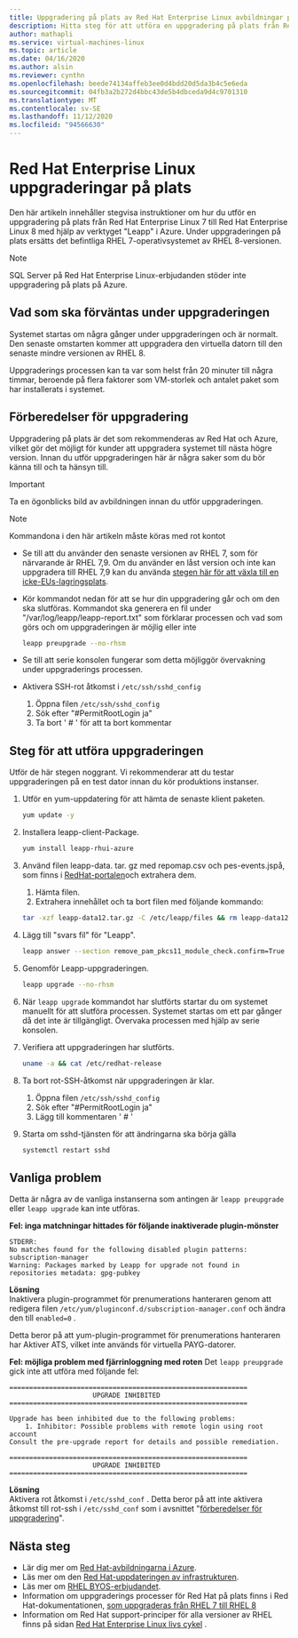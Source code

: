 ```yaml
---
title: Uppgradering på plats av Red Hat Enterprise Linux avbildningar på Azure
description: Hitta steg för att utföra en uppgradering på plats från Red Hat Enterprise 7. x-bilder till senaste 8. x-version
author: mathapli
ms.service: virtual-machines-linux
ms.topic: article
ms.date: 04/16/2020
ms.author: alsin
ms.reviewer: cynthn
ms.openlocfilehash: beede74134affeb3ee0d4bdd20d5da3b4c5e6eda
ms.sourcegitcommit: 04fb3a2b272d4bbc43de5b4dbceda9d4c9701310
ms.translationtype: MT
ms.contentlocale: sv-SE
ms.lasthandoff: 11/12/2020
ms.locfileid: "94566630"
---
```

# <a name="red-hat-enterprise-linux-in-place-upgrades"></a>Red Hat Enterprise Linux uppgraderingar på plats

Den här artikeln innehåller stegvisa instruktioner om hur du utför en uppgradering på plats från Red Hat Enterprise Linux 7 till Red Hat Enterprise Linux 8 med hjälp av verktyget "Leapp" i Azure. Under uppgraderingen på plats ersätts det befintliga RHEL 7-operativsystemet av RHEL 8-versionen.

>[!Note] 
> SQL Server på Red Hat Enterprise Linux-erbjudanden stöder inte uppgradering på plats på Azure.

## <a name="what-to-expect-during-the-upgrade"></a>Vad som ska förväntas under uppgraderingen
Systemet startas om några gånger under uppgraderingen och är normalt. Den senaste omstarten kommer att uppgradera den virtuella datorn till den senaste mindre versionen av RHEL 8. 

Uppgraderings processen kan ta var som helst från 20 minuter till några timmar, beroende på flera faktorer som VM-storlek och antalet paket som har installerats i systemet.

## <a name="preparations-for-the-upgrade"></a>Förberedelser för uppgradering
Uppgradering på plats är det som rekommenderas av Red Hat och Azure, vilket gör det möjligt för kunder att uppgradera systemet till nästa högre version. Innan du utför uppgraderingen här är några saker som du bör känna till och ta hänsyn till. 

>[!Important] 
> Ta en ögonblicks bild av avbildningen innan du utför uppgraderingen.

>[!NOTE]
> Kommandona i den här artikeln måste köras med rot kontot

* Se till att du använder den senaste versionen av RHEL 7, som för närvarande är RHEL 7,9. Om du använder en låst version och inte kan uppgradera till RHEL 7,9 kan du använda [stegen här för att växla till en icke-EUs-lagringsplats](https://docs.microsoft.com/azure/virtual-machines/workloads/redhat/redhat-rhui#switch-a-rhel-7x-vm-back-to-non-eus-remove-a-version-lock).

* Kör kommandot nedan för att se hur din uppgradering går och om den ska slutföras. Kommandot ska generera en fil under "/var/log/leapp/leapp-report.txt" som förklarar processen och vad som görs och om uppgraderingen är möjlig eller inte
    ```bash
    leapp preupgrade --no-rhsm
    ```
* Se till att serie konsolen fungerar som detta möjliggör övervakning under uppgraderings processen.

* Aktivera SSH-rot åtkomst i `/etc/ssh/sshd_config`
    1. Öppna filen `/etc/ssh/sshd_config`
    1. Sök efter "#PermitRootLogin ja"
    1. Ta bort ' # ' för att ta bort kommentar

## <a name="steps-for-performing-the-upgrade"></a>Steg för att utföra uppgraderingen

Utför de här stegen noggrant. Vi rekommenderar att du testar uppgraderingen på en test dator innan du kör produktions instanser.

1. Utför en yum-uppdatering för att hämta de senaste klient paketen.
    ```bash
    yum update -y
    ```

1. Installera leapp-client-Package.
    ```bash
    yum install leapp-rhui-azure
    ```
    
1. Använd filen leapp-data. tar. gz med repomap.csv och pes-events.jspå, som finns i [RedHat-portalen](https://access.redhat.com/articles/3664871)och extrahera dem. 
    1. Hämta filen.
    1. Extrahera innehållet och ta bort filen med följande kommando:
    ```bash
    tar -xzf leapp-data12.tar.gz -C /etc/leapp/files && rm leapp-data12.tar.gz
    ```

1. Lägg till "svars fil" för "Leapp".
    ```bash
    leapp answer --section remove_pam_pkcs11_module_check.confirm=True --add
    ``` 

1. Genomför Leapp-uppgraderingen.
    ```bash
    leapp upgrade --no-rhsm
    ```
1.  När `leapp upgrade` kommandot har slutförts startar du om systemet manuellt för att slutföra processen. Systemet startas om ett par gånger då det inte är tillgängligt. Övervaka processen med hjälp av serie konsolen.

1.  Verifiera att uppgraderingen har slutförts.
    ```bash
    uname -a && cat /etc/redhat-release
    ```

1. Ta bort rot-SSH-åtkomst när uppgraderingen är klar.
    1. Öppna filen `/etc/ssh/sshd_config`
    1. Sök efter "#PermitRootLogin ja"
    1. Lägg till kommentaren ' # '

1. Starta om sshd-tjänsten för att ändringarna ska börja gälla
    ```bash
    systemctl restart sshd
    ```

## <a name="common-issues"></a>Vanliga problem
Detta är några av de vanliga instanserna som antingen är `leapp preupgrade` eller `leapp upgrade` kan inte utföras.

**Fel: inga matchningar hittades för följande inaktiverade plugin-mönster**
```plaintext
STDERR:
No matches found for the following disabled plugin patterns: subscription-manager
Warning: Packages marked by Leapp for upgrade not found in repositories metadata: gpg-pubkey
```
**Lösning**\
Inaktivera plugin-programmet för prenumerations hanteraren genom att redigera filen `/etc/yum/pluginconf.d/subscription-manager.conf` och ändra den till `enabled=0` .

Detta beror på att yum-plugin-programmet för prenumerations hanteraren har Aktiver ATS, vilket inte används för virtuella PAYG-datorer.

**Fel: möjliga problem med fjärrinloggning med roten** Det `leapp preupgrade` gick inte att utföra med följande fel:
```structured-text
============================================================
                     UPGRADE INHIBITED
============================================================

Upgrade has been inhibited due to the following problems:
    1. Inhibitor: Possible problems with remote login using root account
Consult the pre-upgrade report for details and possible remediation.

============================================================
                     UPGRADE INHIBITED
============================================================
```
**Lösning**\
Aktivera rot åtkomst i `/etc/sshd_conf` .
Detta beror på att inte aktivera åtkomst till rot-ssh i `/etc/sshd_conf` som i avsnittet "[förberedelser för uppgradering](#preparations-for-the-upgrade)". 

## <a name="next-steps"></a>Nästa steg
* Lär dig mer om [Red Hat-avbildningarna i Azure](./redhat-images.md).
* Läs mer om den [Red Hat-uppdateringen av infrastrukturen](./redhat-rhui.md).
* Läs mer om [RHEL BYOS-erbjudandet](./byos.md).
* Information om uppgraderings processer för Red Hat på plats finns i Red Hat-dokumentationen, [som uppgraderas från RHEL 7 till RHEL 8](https://access.redhat.com/documentation/en-us/red_hat_enterprise_linux/8/html-single/upgrading_from_rhel_7_to_rhel_8/index)
* Information om Red Hat support-principer för alla versioner av RHEL finns på sidan [Red Hat Enterprise Linux livs cykel](https://access.redhat.com/support/policy/updates/errata) .